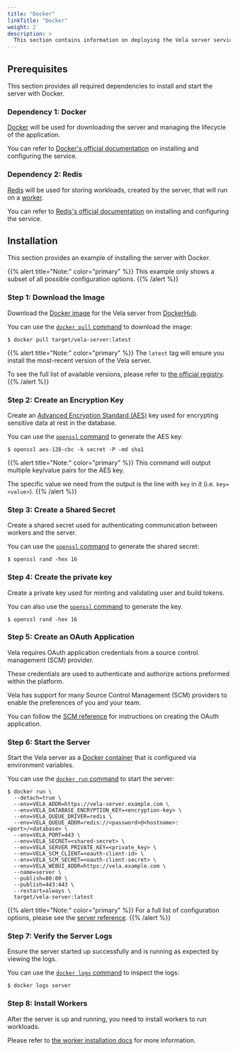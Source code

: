 ```yaml
---
title: "Docker"
linkTitle: "Docker"
weight: 2
description: >
  This section contains information on deploying the Vela server service with Docker.
---
```


## Prerequisites

This section provides all required dependencies to install and start the server with Docker.

### Dependency 1: Docker

[Docker](https://docker.com/) will be used for downloading the server and managing the lifecycle of the application.

You can refer to [Docker's official documentation](https://docs.docker.com/get-docker/) on installing and configuring the service.

### Dependency 2: Redis

[Redis](https://redis.io/) will be used for storing workloads, created by the server, that will run on a [worker](/docs/installation/worker/).

You can refer to [Redis's official documentation](https://redis.io/topics/quickstart/) on installing and configuring the service.

## Installation

This section provides an example of installing the server with Docker.

{{% alert title="Note:" color="primary" %}}
This example only shows a subset of all possible configuration options.
{{% /alert %}}

### Step 1: Download the Image

Download the [Docker image](https://docs.docker.com/get-started/overview/#images) for the Vela server from [DockerHub](https://hub.docker.com/).

You can use the [`docker pull` command](https://docs.docker.com/engine/reference/commandline/pull/) to download the image:

```shell
$ docker pull target/vela-server:latest
```

{{% alert title="Note:" color="primary" %}}
The `latest` tag will ensure you install the most-recent version of the Vela server.

To see the full list of available versions, please refer to [the official registry](https://hub.docker.com/r/target/vela-server).
{{% /alert %}}

### Step 2: Create an Encryption Key

Create an [Advanced Encryption Standard (AES)](https://en.wikipedia.org/wiki/Advanced_Encryption_Standard) key used for encrypting sensitive data at rest in the database.

You can use the [`openssl` command](https://www.openssl.org/) to generate the AES key:

```shell
$ openssl aes-128-cbc -k secret -P -md sha1
```

{{% alert title="Note:" color="primary" %}}
This command will output multiple key/value pairs for the AES key.

The specific value we need from the output is the line with `key` in it (i.e. `key=<value>`).
{{% /alert %}}

### Step 3: Create a Shared Secret

Create a shared secret used for authenticating communication between workers and the server.

You can use the [`openssl` command](https://www.openssl.org/) to generate the shared secret:

```shell
$ openssl rand -hex 16
```

### Step 4: Create the private key

Create a private key used for minting and validating user and build tokens.

You can also use the [`openssl` command](https://www.openssl.org/) to generate the key.

```shell
$ openssl rand -hex 16
```

### Step 5: Create an OAuth Application

Vela requires OAuth application credentials from a source control management (SCM) provider.

These credentials are used to authenticate and authorize actions preformed within the platform.

Vela has support for many Source Control Management (SCM) providers to enable the preferences of you and your team.

You can follow the [SCM reference](/docs/installation/server/reference/scm/) for instructions on creating the OAuth application.

### Step 6: Start the Server

Start the Vela server as a [Docker container](https://docs.docker.com/get-started/overview/#containers) that is configured via environment variables.

You can use the [`docker run` command](https://docs.docker.com/engine/reference/commandline/run/) to start the server:

```shell
$ docker run \
  --detach=true \
  --env=VELA_ADDR=https://vela-server.example.com \
  --env=VELA_DATABASE_ENCRYPTION_KEY=<encryption-key> \
  --env=VELA_QUEUE_DRIVER=redis \
  --env=VELA_QUEUE_ADDR=redis://<password>@<hostname>:<port>/<database> \
  --env=VELA_PORT=443 \
  --env=VELA_SECRET=<shared-secret> \
  --env=VELA_SERVER_PRIVATE_KEY=<private_key> \
  --env=VELA_SCM_CLIENT=<oauth-client-id> \
  --env=VELA_SCM_SECRET=<oauth-client-secret> \
  --env=VELA_WEBUI_ADDR=https://vela.example.com \
  --name=server \
  --publish=80:80 \
  --publish=443:443 \
  --restart=always \
  target/vela-server:latest
```

{{% alert title="Note:" color="primary" %}}
For a full list of configuration options, please see the [server reference](/docs/installation/server/reference/).
{{% /alert %}}

### Step 7: Verify the Server Logs

Ensure the server started up successfully and is running as expected by viewing the logs.

You can use the [`docker logs` command](https://docs.docker.com/engine/reference/commandline/logs/) to inspect the logs:

```shell
$ docker logs server
```

### Step 8: Install Workers

After the server is up and running, you need to install workers to run workloads.

Please refer to [the worker installation docs](/docs/installation/worker/) for more information.